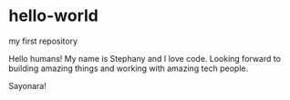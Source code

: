 # hello-world
my first repository


 Hello humans! 
 My name is Stephany and I love code. Looking forward to building amazing things and 
 working with amazing tech people. 
 
 Sayonara!
